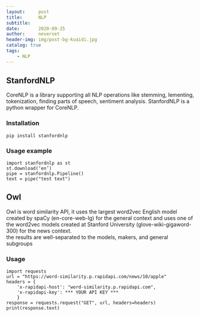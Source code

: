 ```yaml
---
layout:     post
title:      NLP
subtitle:   
date:       2020-09-25
author:     neverset
header-img: img/post-bg-kuaidi.jpg
catalog: true
tags:
    - NLP
---
```


## StanfordNLP
CoreNLP is a library supporting all NLP operations like stemming, lementing, tokenization, finding parts of speech, sentiment analysis. StanfordNLP is a python wrapper for CoreNLP.

### Installation

    pip install stanfordnlp

### Usage example

    import stanfordnlp as st
    st.download(‘en’) 
    pipe = stanfordnlp.Pipeline()
    text = pipe("test text")

## Owl
Owl is word similarity API, it uses the largest word2vec English model created by spaCy (en-core-web-lg) for the general context and uses one of the word2vec models created at Stanford University (glove-wiki-gigaword-300) for the news context.  
the results are well-separated to the models, makers, and general subgroups

### Usage

    import requests
    url = "https://word-similarity.p.rapidapi.com/news/10/apple"
    headers = {
        'x-rapidapi-host': "word-similarity.p.rapidapi.com",
        'x-rapidapi-key': *** YOUR API KEY ***
        }
    response = requests.request("GET", url, headers=headers)
    print(response.text)